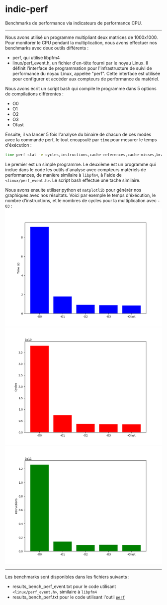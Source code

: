 # indic-perf
Benchmarks de performance via indicateurs de performance CPU.

---
Nous avons utilisé un programme multipliant deux matrices de 1000x1000.
Pour monitorer le CPU pendant la multiplication, nous avons effectuer nos benchmarks avec deux outils différents : 
- perf, qui utilise libpfm4
- linux/perf_event.h, un fichier d'en-tête fourni par le noyau Linux. Il définit l'interface de programmation pour l'infrastructure de suivi de performance du noyau Linux, appelée "perf". Cette interface est utilisée pour configurer et accéder aux compteurs de performance du matériel.

Nous avons écrit un script bash qui compile le programme dans 5 options de compilations différentes :
- O0
- O1
- O2
- O3
- Ofast

Ensuite, il va lancer 5 fois l'analyse du binaire de chacun de ces modes avec la commande perf, le tout encapsulé par `time` pour mesurer le temps d'éxécution : 
```sh
time perf stat -e cycles,instructions,cache-references,cache-misses,branches,branch-misses
```

Le premier est un simple programme. Le deuxième est un programme qui inclue dans le code les outils d'analyse avec compteurs matériels de performances, de manière similaire à `libpfm4`, à l'aide de `<linux/perf_event.h>`.
Le script bash effectue une tache similaire.

Nous avons ensuite utiliser python et `matplotlib` pour générér nos graphiques avec nos résultats.
Voici par exemple le temps d'éxécution, le nombre d'instructions, et le nombres de cycles pour la multiplication avec `-O3` :
![](plots/time.png)
![](plots/cycles.png)
![](plots/instructions.png)


---

Les benchmarks sont disponibles dans les fichiers suivants :
- results_bench_perf_event.txt pour le code utilisant `<linux/perf_event.h>`, similaire à `libpfm4`
- results_bench_perf.txt pour le code utilisant l'outil [`perf`](https://github.com/brendangregg/perf-tools) 
